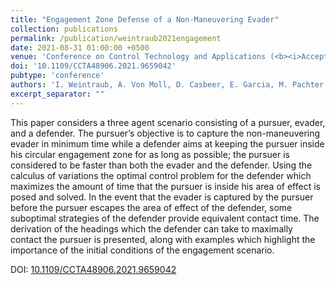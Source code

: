 ```yaml
---
title: "Engagement Zone Defense of a Non-Maneuvering Evader"
collection: publications
permalink: /publication/weintraub2021engagement
date: 2021-08-31 01:00:00 +0500
venue: 'Conference on Control Technology and Applications (<b><i>Accepted</i></b>)'
doi: '10.1109/CCTA48906.2021.9659042'
pubtype: 'conference'
authors: 'I. Weintraub, A. Von Moll, D. Casbeer, E. Garcia, M. Pachter'
excerpt_separator: ""
---
```

This paper considers a three agent scenario consisting of a pursuer, evader, and a defender. The pursuer’s objective is to capture the non-maneuvering evader in minimum time while a defender aims at keeping the pursuer inside his circular engagement zone for as long as possible; the pursuer is considered to be faster than both the evader and the defender.  Using the calculus of variations the optimal control problem for the defender which maximizes the amount of time that the pursuer is inside his area of effect is posed and solved. In the event that the evader is captured by the pursuer before the pursuer escapes the area of effect of the defender, some suboptimal strategies of the defender provide equivalent contact time. The derivation of the headings which the defender can take to maximally contact the pursuer is presented, along with examples which highlight the importance of the initial conditions of the engagement scenario.


DOI: [10.1109/CCTA48906.2021.9659042](https://doi.org/10.1109/CCTA48906.2021.9659042)